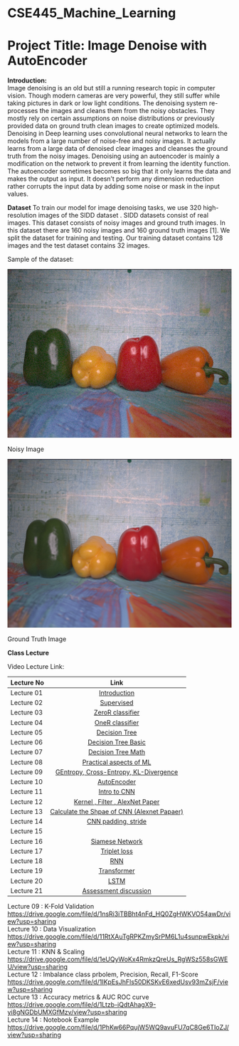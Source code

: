 # CSE445_Machine_Learning

# Project Title: Image Denoise with AutoEncoder

**Introduction:**<br>
Image denoising is an old but still a running research topic in computer vision. Though modern cameras are very powerful, they still suffer while taking pictures in dark or low light conditions. The denoising system re-processes the images and cleans them from the noisy obstacles. They mostly rely on certain assumptions on noise distributions or previously provided data on ground truth clean images to create optimized models. Denoising in Deep learning uses convolutional neural networks to learn the models from a large number of noise-free and noisy images. It actually learns from a large data of denoised clear images and cleanses the ground truth from the noisy images. Denoising using an autoencoder is mainly a modification on the network to prevent it from learning the identity function. The autoencoder sometimes becomes so big that it only learns the data and makes the output as input. It doesn’t perform any dimension reduction rather corrupts the input data by adding some noise or mask in the input values.

**Dataset**
To  train  our  model  for  image  denoising tasks,  we use 320 high-resolution images of the SIDD dataset . SIDD datasets consist of real images. This dataset consists of noisy images and ground truth images. In this dataset there are 160 noisy images and 160 ground truth images [1]. We split the dataset for training and testing. Our training dataset contains 128 images and the test dataset contains 32 images. 

Sample of the dataset:

<img src = "https://github.com/Shakib-IO/CSE445_Machine_Learning/blob/main/images/noisy_image.png"> 

Noisy Image

<img src = "https://github.com/Shakib-IO/CSE445_Machine_Learning/blob/main/images/GT_images.png"> 

Ground Truth Image

**Class Lecture**

Video Lecture Link:

| Lecture No        | Link     | 
| ------------- |:-------------:| 
| Lecture 01 | [Introduction](https://drive.google.com/file/d/1XH7uXanUyS10BDMVwq9_jwLudx3hVMVh/view?usp=sharing)
| Lecture 02 | [Supervised](https://drive.google.com/file/d/19fyNkr9SXeC5T7ipyDDXY1MQW0t4Y2aJ/view?usp=sharing)|   
| Lecture 03 | [ZeroR classifier](https://drive.google.com/file/d/1ZddUv4K4JnyHPjEE0L6otqdANQI4Vikt/view?usp=sharing)|
| Lecture 04 | [OneR classifier](https://drive.google.com/file/d/1HlqzIcMkwxTqEjwstqAcVR0hBL_OPgCJ/view?usp=sharing)|
| Lecture 05 | [Decision Tree](https://drive.google.com/file/d/1Dg4wCa8fxJhjz3qnk8jOnmGhQi383fjJ/view?usp=sharing)|
| Lecture 06 | [Decision Tree Basic](https://drive.google.com/file/d/1r1V-K1HMTX0Mr9A72p-Jt0_tHO6TPra_/view?usp=sharing)|
| Lecture 07 | [Decision Tree Math](https://drive.google.com/file/d/1iXJeMBr5JOkNbMSbg0oDLD208n6J1G8p/view?usp=sharing)|
| Lecture 08 | [Practical aspects of ML](https://drive.google.com/file/d/11gDuct8jt8O6wVeU0_PBj9A9kai71rKg/view?usp=sharing)|
| Lecture 09 | [GEntropy, Cross-Entropy, KL-Divergence](https://drive.google.com/file/d/1EmL51b7FRsXOWgig9j2BBpbz31-88KnN/view?usp=sharing)|
| Lecture 10 | [AutoEncoder](https://drive.google.com/file/d/1ul6XZzecj_a4LnBUyZaFEQRlVUp91vXw/view?usp=sharing<br>)|
| Lecture 11 | [Intro to CNN](https://drive.google.com/file/d/1yZmDtrA2Pb7ipktO8mSXQPxSR-6rGINr/view?usp=sharing)|
| Lecture 12 | [Kernel , Filter , AlexNet Paper](https://drive.google.com/file/d/1mIEH3_RJaxlsR1H9forDzCydZO5ZMuCr/view?usp=sharing)|
| Lecture 13 | [Calculate the Shpae of CNN (Alexnet Papaer)](https://drive.google.com/file/d/1jcE5c8wjvLRBj7elgIMsye6LNsKEAW1V/view?usp=sharing)|
| Lecture 14 | [CNN padding, stride](https://drive.google.com/file/d/1rybGxgY8YluSySNux_Sn1zHD17FzjTJ4/view?usp=sharing)|
| Lecture 15 | []()|
| Lecture 16 | [Siamese Network](https://drive.google.com/file/d/1_zcTrOfoU0mAm5sLidlOnqK31X2NBTQ0/view?usp=sharing)|
| Lecture 17 | [Triplet loss](https://drive.google.com/file/d/1GM0yzHq9uuY_TcFIbvjAHNg1js1SCZdC/view?usp=sharing)|
| Lecture 18 | [RNN](https://drive.google.com/file/d/1-scEA6TxRU4IEwQ30QqnQOoO0p8X7cLm/view?usp=sharing )|
| Lecture 19 | [Transformer](https://drive.google.com/file/d/1qh6ujiEVvE9kuarVLrNHT9U3PMfk2wJp/view?usp=sharing)|
| Lecture 20 | [LSTM](https://drive.google.com/file/d/1womR3T5yaFhtXoOxqP2oKd4wXgnTAJ2n/view?usp=sharing)|
| Lecture 21 | [Assessment discussion](https://drive.google.com/file/d/13MGWK-_v-WwBA-OykoLdGl7W0ig_SmLI/view?usp=sharing)|



Lecture 09 : K-Fold Validation https://drive.google.com/file/d/1nsRi3iTBBht4nFd_HQ0ZgHWKVO54awDr/view?usp=sharing <br>
Lecture 10 : Data Visualization https://drive.google.com/file/d/11RtXAuTgRPKZmySrPM6L1u4sunpwEkpk/view?usp=sharing <br>
Lecture 11 : KNN & Scaling https://drive.google.com/file/d/1eUQyWoKx4RmkzQreUs_RgWSz558sGWEU/view?usp=sharing <br>
Lecture 12 : Imbalance class prbolem, Precision, Recall, F1-Score https://drive.google.com/file/d/1IKpEsJhFls50DKSKvE6xedUsv93mZsjF/view?usp=sharing <br>
Lecture 13 : Accuracy metrics & AUC ROC curve https://drive.google.com/file/d/1Ltzb-iQdtAhagX9-yi8gNGDbUMXGfMzv/view?usp=sharing<br>
Lecture 14 : Notebook Example https://drive.google.com/file/d/1PhKw66PqujW5WQ9avuFU7qC8Ge6TIoZJ/view?usp=sharing <br>
